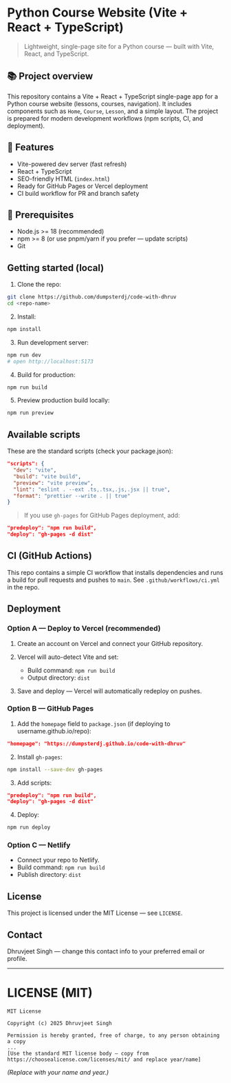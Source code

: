 # Python Course Website (Vite + React + TypeScript)

> Lightweight, single-page site for a Python course — built with Vite, React, and TypeScript.

## 📚 Project overview
This repository contains a Vite + React + TypeScript single-page app for a Python course website (lessons, courses, navigation). It includes components such as `Home`, `Course`, `Lesson`, and a simple layout. The project is prepared for modern development workflows (npm scripts, CI, and deployment).

## 🚀 Features
- Vite-powered dev server (fast refresh)
- React + TypeScript
- SEO-friendly HTML (`index.html`)
- Ready for GitHub Pages or Vercel deployment
- CI build workflow for PR and branch safety

## 🔧 Prerequisites
- Node.js >= 18 (recommended)
- npm >= 8 (or use pnpm/yarn if you prefer — update scripts)
- Git

## Getting started (local)
1. Clone the repo:
```bash
git clone https://github.com/dumpsterdj/code-with-dhruv
cd <repo-name>
````

2. Install:

```bash
npm install
```

3. Run development server:

```bash
npm run dev
# open http://localhost:5173
```

4. Build for production:

```bash
npm run build
```

5. Preview production build locally:

```bash
npm run preview
```

## Available scripts

These are the standard scripts (check your package.json):

```json
"scripts": {
  "dev": "vite",
  "build": "vite build",
  "preview": "vite preview",
  "lint": "eslint . --ext .ts,.tsx,.js,.jsx || true",
  "format": "prettier --write . || true"
}
```

> If you use `gh-pages` for GitHub Pages deployment, add:

```json
"predeploy": "npm run build",
"deploy": "gh-pages -d dist"
```

## CI (GitHub Actions)

This repo contains a simple CI workflow that installs dependencies and runs a build for pull requests and pushes to `main`. See `.github/workflows/ci.yml` in the repo.

## Deployment

### Option A — Deploy to Vercel (recommended)

1. Create an account on Vercel and connect your GitHub repository.
2. Vercel will auto-detect Vite and set:

   * Build command: `npm run build`
   * Output directory: `dist`
3. Save and deploy — Vercel will automatically redeploy on pushes.

### Option B — GitHub Pages

1. Add the `homepage` field to `package.json` (if deploying to username.github.io/repo):

```json
"homepage": "https://dumpsterdj.github.io/code-with-dhruv"
```

2. Install `gh-pages`:

```bash
npm install --save-dev gh-pages
```

3. Add scripts:

```json
"predeploy": "npm run build",
"deploy": "gh-pages -d dist"
```

4. Deploy:

```bash
npm run deploy
```

### Option C — Netlify

* Connect your repo to Netlify.
* Build command: `npm run build`
* Publish directory: `dist`

## License

This project is licensed under the MIT License — see `LICENSE`.

## Contact

Dhruvjeet Singh — change this contact info to your preferred email or profile.

---

# LICENSE (MIT)

```text
MIT License

Copyright (c) 2025 Dhruvjeet Singh

Permission is hereby granted, free of charge, to any person obtaining a copy
...
[Use the standard MIT license body — copy from https://choosealicense.com/licenses/mit/ and replace year/name]
```

*(Replace with your name and year.)*
